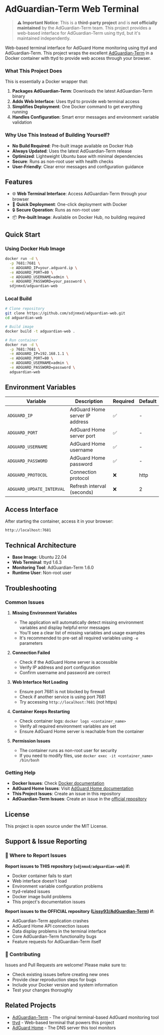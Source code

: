 # AdGuardian-Term Web Terminal

> **⚠️ Important Notice**: This is a **third-party project** and is **not officially maintained** by the AdGuardian-Term team. This project provides a web-based interface for AdGuardian-Term using ttyd, but it's maintained independently.

Web-based terminal interface for AdGuard Home monitoring using ttyd and AdGuardian-Term. This project wraps the excellent [AdGuardian-Term](https://github.com/Lissy93/AdGuardian-Term) in a Docker container with ttyd to provide web access through your browser.

### What This Project Does

This is essentially a Docker wrapper that:
1. **Packages AdGuardian-Term**: Downloads the latest AdGuardian-Term binary
2. **Adds Web Interface**: Uses ttyd to provide web terminal access
3. **Simplifies Deployment**: One Docker command to get everything running
4. **Handles Configuration**: Smart error messages and environment variable validation

### Why Use This Instead of Building Yourself?

- **No Build Required**: Pre-built image available on Docker Hub
- **Always Updated**: Uses the latest AdGuardian-Term release
- **Optimized**: Lightweight Ubuntu base with minimal dependencies
- **Secure**: Runs as non-root user with health checks
- **User-Friendly**: Clear error messages and configuration guidance

## Features

- 🌐 **Web Terminal Interface**: Access AdGuardian-Term through your browser
- 🚀 **Quick Deployment**: One-click deployment with Docker
- 🔒 **Secure Operation**: Runs as non-root user
- 📦 **Pre-built Image**: Available on Docker Hub, no building required

## Quick Start

### Using Docker Hub Image

```bash
docker run -d \
  -p 7681:7681 \
  -e ADGUARD_IP=your.adguard.ip \
  -e ADGUARD_PORT=80 \
  -e ADGUARD_USERNAME=admin \
  -e ADGUARD_PASSWORD=your_password \
  sdjnmxd/adguardian-web
```

### Local Build

```bash
# Clone repository
git clone https://github.com/sdjnmxd/adguardian-web.git
cd adguardian-web

# Build image
docker build -t adguardian-web .

# Run container
docker run -d \
  -p 7681:7681 \
  -e ADGUARD_IP=192.168.1.1 \
  -e ADGUARD_PORT=80 \
  -e ADGUARD_USERNAME=admin \
  -e ADGUARD_PASSWORD=password \
  adguardian-web
```

## Environment Variables

| Variable | Description | Required | Default |
|----------|-------------|----------|---------|
| `ADGUARD_IP` | AdGuard Home server IP address | ✅ | - |
| `ADGUARD_PORT` | AdGuard Home server port | ✅ | - |
| `ADGUARD_USERNAME` | AdGuard Home username | ✅ | - |
| `ADGUARD_PASSWORD` | AdGuard Home password | ✅ | - |
| `ADGUARD_PROTOCOL` | Connection protocol | ❌ | http |
| `ADGUARD_UPDATE_INTERVAL` | Refresh interval (seconds) | ❌ | 2 |

## Access Interface

After starting the container, access it in your browser:

```
http://localhost:7681
```

## Technical Architecture

- **Base Image**: Ubuntu 22.04
- **Web Terminal**: ttyd 1.6.3
- **Monitoring Tool**: AdGuardian-Term 1.6.0
- **Runtime User**: Non-root user

## Troubleshooting

### Common Issues

1. **Missing Environment Variables**
   - The application will automatically detect missing environment variables and display helpful error messages
   - You'll see a clear list of missing variables and usage examples
   - It's recommended to pre-set all required variables using `-e` parameters

2. **Connection Failed**
   - Check if the AdGuard Home server is accessible
   - Verify IP address and port configuration
   - Confirm username and password are correct

3. **Web Interface Not Loading**
   - Ensure port 7681 is not blocked by firewall
   - Check if another service is using port 7681
   - Try accessing `http://localhost:7681` (not https)

4. **Container Keeps Restarting**
   - Check container logs: `docker logs <container_name>`
   - Verify all required environment variables are set
   - Ensure AdGuard Home server is reachable from the container

5. **Permission Issues**
   - The container runs as non-root user for security
   - If you need to modify files, use `docker exec -it <container_name> /bin/bash`

### Getting Help

- **Docker Issues**: Check [Docker documentation](https://docs.docker.com/)
- **AdGuard Home Issues**: Visit [AdGuard Home documentation](https://github.com/AdguardTeam/AdGuardHome)
- **This Project Issues**: Create an issue in this repository
- **AdGuardian-Term Issues**: Create an issue in the [official repository](https://github.com/Lissy93/AdGuardian-Term)

## License

This project is open source under the MIT License.

## Support & Issue Reporting

### 🐛 Where to Report Issues

**Report issues to THIS repository (`sdjnmxd/adguardian-web`) if:**
- Docker container fails to start
- Web interface doesn't load
- Environment variable configuration problems
- ttyd-related issues
- Docker image build problems
- This project's documentation issues

**Report issues to the OFFICIAL repository ([Lissy93/AdGuardian-Term](https://github.com/Lissy93/AdGuardian-Term)) if:**
- AdGuardian-Term application crashes
- AdGuard Home API connection issues
- Data display problems in the terminal interface
- Core AdGuardian-Term functionality bugs
- Feature requests for AdGuardian-Term itself

### 🤝 Contributing

Issues and Pull Requests are welcome! Please make sure to:
- Check existing issues before creating new ones
- Provide clear reproduction steps for bugs
- Include your Docker version and system information
- Test your changes thoroughly

## Related Projects

- [AdGuardian-Term](https://github.com/Lissy93/AdGuardian-Term) - The original terminal-based AdGuard monitoring tool
- [ttyd](https://github.com/tsl0922/ttyd) - Web-based terminal that powers this project
- [AdGuard Home](https://github.com/AdguardTeam/AdGuardHome) - The DNS server this tool monitors
